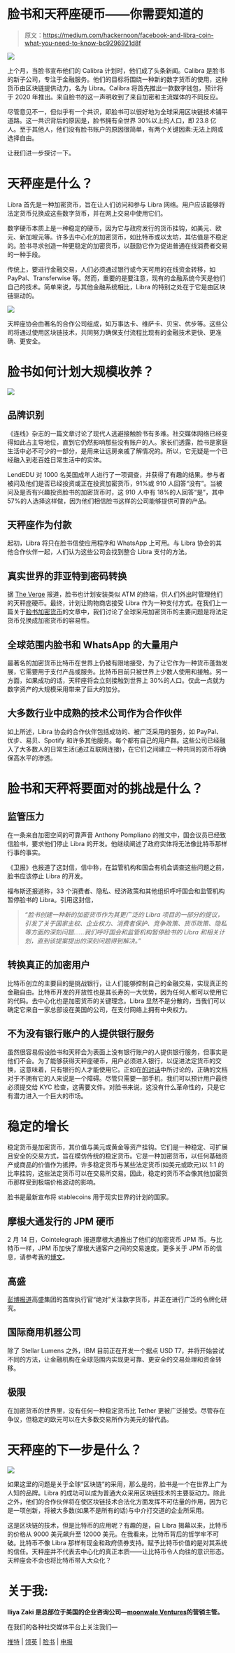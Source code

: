 # 脸书和天秤座硬币——你需要知道的

> 原文：<https://medium.com/hackernoon/facebook-and-libra-coin-what-you-need-to-know-bc9296921d8f>

![](img/c45c7291b563f9b61a753a77effe5687.png)

上个月，当脸书宣布他们的 Calibra 计划时，他们成了头条新闻。Calibra 是脸书的新子公司，专注于金融服务。他们的目标将围绕一种新的数字货币的使用，这种货币由区块链提供动力，名为 Libra。Calibra 将首先推出一款数字钱包，预计将于 2020 年推出。来自脸书的这一声明收到了来自加密和主流媒体的不同反应。

尽管意见不一，但似乎有一个共识，即脸书可以很好地为全球采用区块链技术铺平道路。这一共识背后的原因是，脸书拥有全世界 30%以上的人口，即 23.8 亿人。至于其他人，他们没有脸书账户的原因很简单，有两个关键因素:无法上网或选择自由。

让我们进一步探讨一下。

# 天秤座是什么？

Libra 首先是一种加密货币，旨在让人们访问和参与 Libra 网络。用户应该能够将法定货币兑换成这些数字货币，并在网上交易中使用它们。

数字硬币本质上是一种稳定的硬币，因为它与政府发行的货币挂钩，如美元、欧元、新加坡元等。许多去中心化的加密货币，如比特币或以太坊，其估值是不稳定的。脸书寻求创造一种更稳定的加密货币，以鼓励它作为促进普通在线消费者交易的一种手段。

传统上，要进行金融交易，人们必须通过银行或今天可用的在线资金转移，如 PayPal、Transferwise 等。然而，重要的是要注意，现有的金融系统今天是他们自己的技术。简单来说，与其他金融系统相比，Libra 的特别之处在于它是由区块链驱动的。

![](img/7a3e0381df5b90cf2a3f40f82ccf40b8.png)

天秤座协会由著名的合作公司组成，如万事达卡、维萨卡、贝宝、优步等。这些公司将通过使用区块链技术，共同努力确保支付流程比现有的金融技术更快、更准确、更安全。

# 脸书如何计划大规模收养？

![](img/685b07ad506b4db0d7c8e10773f92d9a.png)

## 品牌识别

《连线》杂志的一篇文章讨论了现代人逃避接触脸书有多难。社交媒体网络已经变得如此占主导地位，直到它仍然影响那些没有账户的人。家长们透露，脸书是家庭生活中必不可少的一部分，是用来让远房亲戚了解情况的。所以，它无疑是一个已经融入到老百姓日常生活中的实体。

LendEDU 对 1000 名美国成年人进行了一项调查，并获得了有趣的结果。参与者被问及他们是否已经投资或正在投资加密货币，91%或 910 人回答“没有”。当被问及是否有兴趣投资脸书的加密货币时，这 910 人中有 18%的人回答“是”，其中 57%的人选择这样做，因为他们相信脸书这样的公司能够提供可靠的产品。

## 天秤座作为付款

起初，Libra 将只在脸书信使应用程序和 WhatsApp 上可用。与 Libra 协会的其他合作伙伴一起，人们认为这些公司会找到整合 Libra 支付的方法。

## 真实世界的菲亚特到密码转换

据 [The Verge](https://www.theverge.com/2019/6/6/18655366/facebook-cryptocurrency-libra-token-zuckerberg) 报道，脸书也计划安装类似 ATM 的终端，供人们外出时管理他们的天秤座硬币。最终，计划让购物商店接受 Libra 作为一种支付方式。在我们上一篇关于[脸书加密货币](https://moonwhale.io/facebook-whatsapp-remittance-crypto/)的文章中，我们讨论了全球采用加密货币的主要问题是将法定货币兑换成加密货币的容易性。

## 全球范围内脸书和 WhatsApp 的大量用户

最著名的加密货币比特币在世界上仍被有限地接受，为了让它作为一种货币蓬勃发展，它需要用于支付产品或服务。比特币目前只被世界上少数人使用和接触。另一方面，如果成功的话，天秤座将会立刻接触到世界上 30%的人口。仅此一点就为数字资产的大规模采用带来了巨大的加分。

## 大多数行业中成熟的技术公司作为合作伙伴

如上所述，Libra 协会的合作伙伴包括成功的、被广泛采用的服务，如 PayPal、优步、易贝、Spotify 和许多其他服务。每个都有自己的用户群。这些公司已经融入了大多数人的日常生活(通过互联网连接)，在它们之间建立一种共同的货币将确保高水平的渗透。

# 脸书和天秤将要面对的挑战是什么？

## 监管压力

在一条来自加密空间的可靠声音 Anthony Pompliano 的推文中，国会议员已经致信脸书，要求他们停止 Libra 的开发。他继续阐述了政府实体将无法像比特币那样行事的事实。

《卫报》也报道了这封信，信中称，在监管机构和国会有机会调查这些问题之前，脸书应该停止 Libra 的开发。

福布斯还报道称，33 个消费者、隐私、经济政策和其他组织呼吁国会和监管机构暂停脸书的 Libra。引用这封信，

> *“脸书创建一种新的加密货币作为其更广泛的 Libra 项目的一部分的提议，引发了关于国家主权、企业权力、消费者保护、竞争政策、货币政策、隐私等方面的深刻问题……我们呼吁国会和监管机构暂停脸书的 Libra 和相关计划，直到该提案提出的深刻问题得到解决。”*

## 转换真正的加密用户

比特币创立的主要目的是挑战银行，让人们能够控制自己的金融交易，实现真正的金融自由。比特币开发的开放性也是其长寿的一大优势，因为任何人都可以使用它的代码。去中心化也是加密货币的关键理念。Libra 显然不是分散的，当我们可以确定它来自一家总部设在美国的公司，在支付网络上拥有中央权力。

## 不为没有银行账户的人提供银行服务

虽然很容易假设脸书和天秤会为表面上没有银行账户的人提供银行服务，但事实是他们不会。为了能够获得天秤座硬币，用户必须进入银行，以促进法定货币的交换，这意味着，只有银行的人才能使用它。正如在[的对话](https://theconversation.com/libra-facebooks-cryptocurrency-will-not-help-the-billions-of-people-currently-excluded-from-banks-119502)中所讨论的，正确的文档对于不拥有它的人来说是一个障碍。尽管只需要一部手机，我们可以预计用户最终必须提交给 KYC 检查，这需要文件。对脸书来说，这没有什么革命性的，只是它有潜力进入一个巨大的市场。

# 稳定的增长

稳定货币是加密货币，其价值与美元或黄金等资产挂钩。它们是一种稳定、可扩展且安全的交易方式，旨在模仿传统的稳定货币。它是一种加密货币，以任何基础资产或商品的价值作为抵押。许多稳定货币与某些法定货币(如美元或欧元)以 1:1 的比率挂钩，这些法定货币可以在交易所交易。因此，稳定的货币不会像其他加密货币那样受到极端价格波动的影响。

脸书是最新宣布将 stablecoins 用于现实世界的计划的国家。

## 摩根大通发行的 JPM 硬币

2 月 14 日，Cointelegraph 报道摩根大通推出了他们的加密货币 JPM 币。与比特币一样，JPM 币加快了摩根大通客户之间的交易速度。更多关于 JPM 币的信息，请参考我的[博文](https://moonwhale.io/jpmorgan-jpm-coin/)。

## 高盛

[彭博报道](https://www.bloomberg.com/news/articles/2019-06-28/goldman-sachs-explores-creating-a-digital-coin-like-jpmorgan-s)高盛集团的首席执行官“绝对”关注数字货币，并正在进行广泛的令牌化研究。

## 国际商用机器公司

除了 Stellar Lumens 之外，IBM 目前正在开发一个据点 USD T7，并将开始尝试不同的方法，让金融机构在全球范围内实现更可靠、更安全的交易处理和资金转移。

## 极限

在加密货币的世界里，没有任何一种稳定货币比 Tether 更被广泛接受。尽管存在争议，但稳定的欧元可以在大多数交易所作为美元的替代品。

# 天秤座的下一步是什么？

![](img/59e90f7947f01c55f716afb313e24067.png)

如果这里的问题是关于全球“区块链”的采用，那么是的，脸书是一个在世界上广为人知的品牌。Libra 的成功可以成为普通大众采用区块链技术的主要驱动力。除此之外，他们的合作伙伴将在使区块链技术合法化方面发挥不可估量的作用，因为它是一项创新，将被大多数(如果不是所有的话)与中介打交道的企业所采用。

这是区块链的技术，但是比特币的应用呢？有趣的是，自 Libra 揭幕以来，比特币的价格从 9000 美元飙升至 12000 美元。在我看来，比特币背后的哲学牢不可破。比特币不像 Libra 那样有现金和政府债券支持。赋予比特币价值的是对其系统的信任。天秤座并不代表去中心化的真正本质——让比特币令人向往的意识形态。天秤座会不会也将比特币带入大众化？

# 关于我:

**Iliya Zaki 是总部位于美国的企业咨询公司—**[**moonwale Ventures**](https://moonwhale.io/)**的营销主管。**

在我们的各种社交媒体平台上关注我们—

[推特](https://twitter.com/MoonwhaleBV) | [领英](https://www.linkedin.com/company/moonwhalebv) | [脸书](https://www.facebook.com/MoonwhaleBV/) | [电报](https://t.me/moonwhaler)